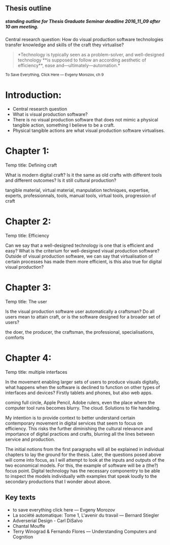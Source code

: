 ## Thesis outline
##### standing outline for Thesis Graduate Seminar deadline 2016_11_09 after 10 am meeting.

Central research question: How do visual production software technologies transfer knowledge and skills of the craft they virtualise?

<blockquote>
*Technology is typically seen as a problem-solver, and well-designed technology **is supposed to follow an according aesthetic of efficiency**, ease and—ultimately—automation.*
</blockquote>
<small>To Save Everything, Click Here — Evgeny Morozov, ch 9</small>

# Introduction:
* Central research question
* What is visual production software?
* There is no visual production software that does not mimic a physical tangible action, something I believe to be a craft.
* Physical tangible actions are what visual production software virtualises.

# Chapter 1:
Temp title: Defining craft

What is modern digital craft? Is it the same as old crafts with different tools and different outcomes? Is it still cultural production?

tangible material, virtual material, manpulation techniques, expertise, experts, professionnals, tools, manual tools, virtual tools, progression of craft

# Chapter 2:
Temp title: Efficiency

Can we say that a well-designed technology is one that is efficient and easy? What is the criterium for well-designed visual production software? Outside of visual production software, we can say that virtualisation of certain processes has made them more efficient, is this also true for digital visual production?

# Chapter 3:
Temp title: The user

Is the visual production software user automatically a craftsman? Do all users mean to attain craft, or is the software designed for a broader set of users?

the doer, the producer, the craftsman, the professional, specialisations, comforts

# Chapter 4:
Temp title: multiple interfaces

In the movement enabling larger sets of users to produce visuals digitally, what happens when the software is declined to function on other types of interfaces and devices? Firstly tablets and phones, but also web apps.

coming full circle, Apple Pencil, Adobe rulers, even the place where the computer tool runs becomes blurry. The cloud. Solutions to file handeling.



My intention is to provide context to better understand certain contemporary movement in digital services that seem to focus on efficiency. This risks the further diminishing the cultural relevance and importance of digital practices and crafts, blurring all the lines between service and production.

The initial notions from the first paragraphs will all be explained in individual chapters to lay the ground for the thesis. Later, the questions posed above will come into focus, as I will attempt to look at the inputs and outputs of the two economical models. For this, the example of software will be a (the?) focus point. Digital technology has the necessary componentry to be able to inspect the models individually with examples that speak loudly to the secondary productions that I wonder about above.



## Key texts
* to save everything click here — Evgeny Morozov<br>
* La société automatique: Tome 1, L'avenir du travail — Bernard Stiegler
* Adverserial Design - Carl DiSalvo<br>
* Chantal Mouffe<br>
* Terry Winograd & Fernando Flores — Understanding Computers and Cognition<br>
